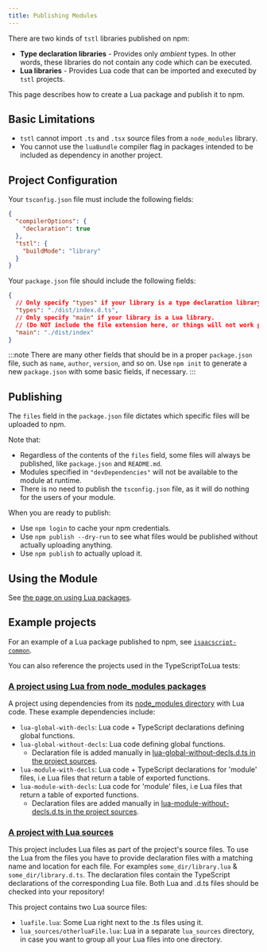 ```yaml
---
title: Publishing Modules
---
```


There are two kinds of `tstl` libraries published on npm:

- **Type declaration libraries** - Provides only _ambient_ types. In other words, these libraries do not contain any code which can be executed.
- **Lua libraries** - Provides Lua code that can be imported and executed by `tstl` projects.

This page describes how to create a Lua package and publish it to npm.

## Basic Limitations

- `tstl` cannot import `.ts` and `.tsx` source files from a `node_modules` library.
- You cannot use the `luaBundle` compiler flag in packages intended to be included as dependency in another project.

## Project Configuration

Your `tsconfig.json` file must include the following fields:

```json title=tsconfig.json
{
  "compilerOptions": {
    "declaration": true
  },
  "tstl": {
    "buildMode": "library"
  }
}
```

Your `package.json` file should include the following fields:

```json title=package.json
{
  // Only specify "types" if your library is a type declaration library.
  "types": "./dist/index.d.ts",
  // Only specify "main" if your library is a Lua library.
  // (Do NOT include the file extension here, or things will not work properly.)
  "main": "./dist/index"
}
```

:::note
There are many other fields that should be in a proper `package.json` file, such as `name`, `author`, `version`, and so on. Use `npm init` to generate a new `package.json` with some basic fields, if necessary.
:::

## Publishing

The `files` field in the `package.json` file dictates which specific files will be uploaded to npm.

Note that:

- Regardless of the contents of the `files` field, some files will always be published, like `package.json` and `README.md`.
- Modules specified in `"devDependencies"` will not be available to the module at runtime.
- There is no need to publish the `tsconfig.json` file, as it will do nothing for the users of your module.

When you are ready to publish:

- Use `npm login` to cache your npm credentials.
- Use `npm publish --dry-run` to see what files would be published without actually uploading anything.
- Use `npm publish` to actually upload it.

## Using the Module

See [the page on using Lua packages](external-code.md#using-lua-packages).

## Example projects

For an example of a Lua package published to npm, see [`isaacscript-common`](https://github.com/IsaacScript/isaacscript/tree/main/packages/isaacscript-common).

You can also reference the projects used in the TypeScriptToLua tests:

### [A project using Lua from node_modules packages](https://github.com/TypeScriptToLua/TypeScriptToLua/tree/master/test/transpile/module-resolution/project-with-node-modules)

A project using dependencies from its [node_modules directory](https://github.com/TypeScriptToLua/TypeScriptToLua/tree/master/test/transpile/module-resolution/project-with-node-modules/node_modules) with Lua code. These example dependencies include:

- `lua-global-with-decls`: Lua code + TypeScript declarations defining global functions.
- `lua-global-without-decls`: Lua code defining global functions.
  - Declaration file is added manually in [lua-global-without-decls.d.ts in the project sources](https://github.com/TypeScriptToLua/TypeScriptToLua/tree/master/test/transpile/module-resolution/project-with-node-modules).
- `lua-module-with-decls`: Lua code + TypeScript declarations for 'module' files, i.e Lua files that return a table of exported functions.
- `lua-module-with-decls`: Lua code for 'module' files, i.e Lua files that return a table of exported functions.
  - Declaration files are added manually in [lua-module-without-decls.d.ts in the project sources](https://github.com/TypeScriptToLua/TypeScriptToLua/tree/master/test/transpile/module-resolution/project-with-node-modules).

### [A project with Lua sources](https://github.com/TypeScriptToLua/TypeScriptToLua/tree/master/test/transpile/module-resolution/project-with-lua-sources)

This project includes Lua files as part of the project's source files. To use the Lua from the files you have to provide declaration files with a matching name and location for each file. For examples `some_dir/library.lua` & `some_dir/library.d.ts`. The declaration files contain the TypeScript declarations of the corresponding Lua file. Both Lua and .d.ts files should be checked into your repository!

This project contains two Lua source files:

- `luafile.lua`: Some Lua right next to the .ts files using it.
- `lua_sources/otherluaFile.lua`: Lua in a separate `lua_sources` directory, in case you want to group all your Lua files into one directory.
